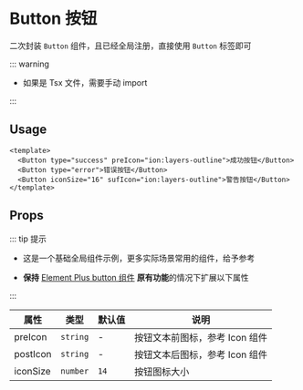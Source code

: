 # Button 按钮

二次封装 `Button` 组件，且已经全局注册，直接使用 `Button` 标签即可



::: warning

- 如果是 Tsx 文件，需要手动 import

:::

## Usage

```vue
<template>
  <Button type="success" preIcon="ion:layers-outline">成功按钮</Button>
  <Button type="error">错误按钮</Button>
  <Button iconSize="16" sufIcon="ion:layers-outline">警告按钮</Button>
</template>
```

## Props

::: tip 提示

- 这是一个基础全局组件示例，更多实际场景常用的组件，给予参考

- **保持** [Element Plus button 组件](https://element-plus.gitee.io/zh-CN/component/button.html) **原有功能**的情况下扩展以下属性

:::

| 属性     | 类型                           | 默认值 | 说明                           |
| -------- | ------------------------------ | ------ | ------------------------------ |
| preIcon  | `string`                       | -      | 按钮文本前图标，参考 Icon 组件 |
| postIcon | `string`                       | -      | 按钮文本后图标，参考 Icon 组件 |
| iconSize | `number`                       | `14`   | 按钮图标大小                   |
